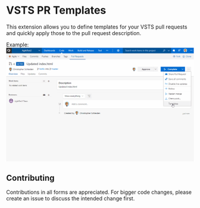 # VSTS PR Templates #

This extension allows you to define templates for your VSTS pull requests and quickly apply those to the pull request description.

Example:
![Apply template](marketplace/pr-templates1.gif?raw=true)

## Contributing

Contributions in all forms are appreciated. For bigger code changes, please create an issue to discuss the intended change first.